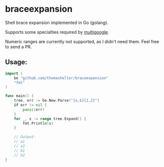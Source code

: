 # braceexpansion

Shell brace expansion implemented in Go (golang).

Supports some specialties required by
[multigoogle](https://github.com/thomasheller/multigoogle).

Numeric ranges are currently not supported, as I didn't need them.
Feel free to send a PR.

## Usage:

```go
import (
	be "github.com/thomasheller/braceexpansion"
	"fmt"
)

func main() {
	tree, err := be.New.Parse("{a,b}{1,2}")
	if err != nil {
		panic(err)
	}
	for _, s := range tree.Expand() {
		fmt.Println(s)
	}
	
	// Output:
	// a1
	// a2
	// b1
	// b2
}
```
